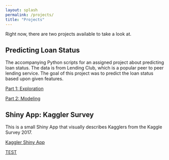 ```yaml
---
layout: splash
permalink: /projects/
title: "Projects"
---
```


Right now, there are two projects available to take a look at.

## Predicting Loan Status

The accompanying Python scripts for an assigned project about predicting loan status. The data is from Lending Club, which is a popular peer to peer lending service. The goal of this project was to predict the loan status based upon given features.

[Part 1: Exploration](/explore/)

[Part 2: Modeling](/model/)

## Shiny App: Kaggler Survey 

This is a small Shiny App that visually describes Kagglers from the Kaggle Survey 2017.

[Kaggler Shiny App](/shiny/)

[TEST](/_pages/Beer_map/)
